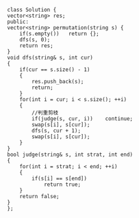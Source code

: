     class Solution {
    vector<string> res;
    public:
    vector<string> permutation(string s) {
        if(s.empty())   return {};
        dfs(s, 0);
        return res;
    }
    void dfs(string& s, int cur)
    {
        if(cur == s.size() - 1)
        {
            res.push_back(s);
            return;
        }
        for(int i = cur; i < s.size(); ++i)
        {
            //判重剪枝
            if(judge(s, cur, i))    continue;
            swap(s[i], s[cur]);
            dfs(s, cur + 1);
            swap(s[i], s[cur]);
        }
    }
    bool judge(string& s, int strat, int end)
    {
        for(int i = strat; i < end; ++i)
        {
            if(s[i] == s[end])
                return true;
        }
        return false;
    }
    };

